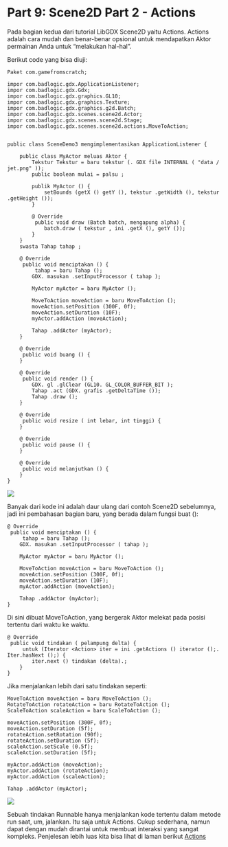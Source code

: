 # Part 9: Scene2D Part 2 - Actions

Pada bagian kedua dari tutorial LibGDX Scene2D yaitu Actions. Actions adalah cara mudah dan benar-benar opsional untuk mendapatkan Aktor permainan Anda untuk “melakukan hal-hal”.

Berikut code yang bisa diuji:
```
Paket com.gamefromscratch;

impor com.badlogic.gdx.ApplicationListener;
impor com.badlogic.gdx.Gdx;
impor com.badlogic.gdx.graphics.GL10;
impor com.badlogic.gdx.graphics.Texture;
impor com.badlogic.gdx.graphics.g2d.Batch;
impor com.badlogic.gdx.scenes.scene2d.Actor;
impor com.badlogic.gdx.scenes.scene2d.Stage;
impor com.badlogic.gdx.scenes.scene2d.actions.MoveToAction;


public class SceneDemo3 mengimplementasikan ApplicationListener {
    
    public class MyActor meluas Aktor {
        Tekstur Tekstur = baru tekstur (. GDX file INTERNAL ( "data / jet.png" ));
        public boolean mulai = palsu ;

        publik MyActor () {
            setBounds (getX () getY (), tekstur .getWidth (), tekstur .getHeight ());
        }
        
        @ Override
         public void draw (Batch batch, mengapung alpha) {
            batch.draw ( tekstur , ini .getX (), getY ());
        }
    }
    swasta Tahap tahap ;
    
    @ Override
     public void menciptakan () {        
         tahap = baru Tahap ();
        GDX. masukan .setInputProcessor ( tahap );
        
        MyActor myActor = baru MyActor ();
        
        MoveToAction moveAction = baru MoveToAction ();
        moveAction.setPosition (300F, 0f);
        moveAction.setDuration (10F);
        myActor.addAction (moveAction);
        
        Tahap .addActor (myActor);
    }

    @ Override
     public void buang () {
    }

    @ Override
     public void render () {    
        GDX. gl .glClear (GL10. GL_COLOR_BUFFER_BIT );
        Tahap .act (GDX. grafis .getDeltaTime ());
        Tahap .draw ();
    }

    @ Override
     public void resize ( int lebar, int tinggi) {
    }

    @ Override
     public void pause () {
    }

    @ Override
     public void melanjutkan () {
    }
}
```
<img align="middle" src="http://www.gamefromscratch.com/image.axd?picture=MoveToActionReduced.gif" /> 

Banyak dari kode ini adalah daur ulang dari contoh Scene2D sebelumnya, jadi ini pembahasan bagian baru, yang berada dalam fungsi buat ():

```
@ Override
 public void menciptakan () {        
     tahap = baru Tahap ();
    GDX. masukan .setInputProcessor ( tahap );
    
    MyActor myActor = baru MyActor ();
    
    MoveToAction moveAction = baru MoveToAction ();
    moveAction.setPosition (300F, 0f);
    moveAction.setDuration (10F);
    myActor.addAction (moveAction);
    
    Tahap .addActor (myActor);
}
```
Di sini dibuat MoveToAction, yang bergerak Aktor melekat pada posisi tertentu dari waktu ke waktu.

```
@ Override
 public void tindakan ( pelampung delta) {
     untuk (Iterator <Action> iter = ini .getActions () iterator ();. Iter.hasNext ();) {
        iter.next () tindakan (delta).;
    }
}
```
Jika menjalankan lebih dari satu tindakan seperti:

```
MoveToAction moveAction = baru MoveToAction ();
RotateToAction rotateAction = baru RotateToAction ();
ScaleToAction scaleAction = baru ScaleToAction ();

moveAction.setPosition (300F, 0f);
moveAction.setDuration (5f);
rotateAction.setRotation (90f);
rotateAction.setDuration (5f);
scaleAction.setScale (0.5f);
scaleAction.setDuration (5f);

myActor.addAction (moveAction);
myActor.addAction (rotateAction);
myActor.addAction (scaleAction);

Tahap .addActor (myActor);
```

<img align="middle" src="http://www.gamefromscratch.com/image.axd?picture=RotateScaleMoveActionReduced.gif" /> 

Sebuah tindakan Runnable hanya menjalankan kode tertentu dalam metode run saat, um, jalankan. Itu saja untuk Actions. Cukup sederhana, namun dapat dengan mudah dirantai untuk membuat interaksi yang sangat kompleks. Penjelesan lebih luas kita bisa lihat di laman berikut [Actions](http://www.gamefromscratch.com/post/2013/12/09/LibGDX-Tutorial-9-Scene2D-Part-2-Actions.aspx)

